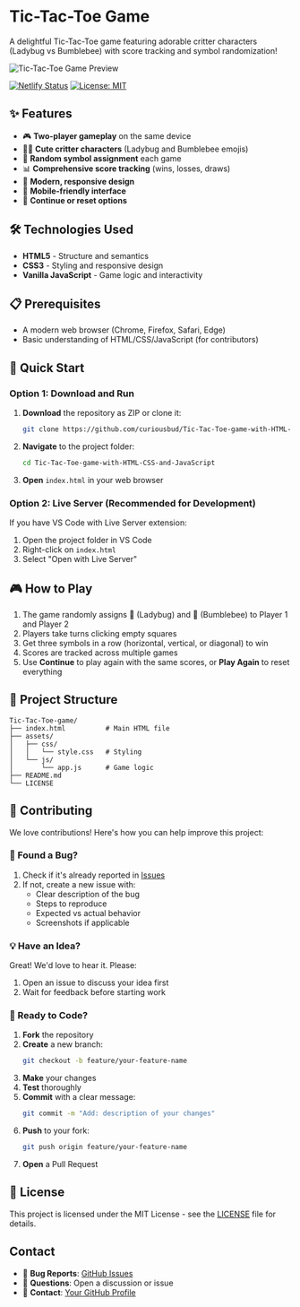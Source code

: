 # Tic-Tac-Toe Game

A delightful Tic-Tac-Toe game featuring adorable critter characters (Ladybug vs Bumblebee) with score tracking and symbol randomization!

![Tic-Tac-Toe Game Preview](https://github.com/curiousbud/Tic-Tac-Toe-game-with-HTML-CSS-and-JavaScript/assets/144376035/cf991499-ae97-4246-bd1f-de1f9bd2331f)

[![Netlify Status](https://api.netlify.com/api/v1/badges/470945f3-196e-4bbd-83a5-c8da72eb9190/deploy-status)](https://app.netlify.com/projects/vsuqi/deploys)
[![License: MIT](https://img.shields.io/badge/License-MIT-yellow.svg)](https://opensource.org/licenses/MIT)

## ✨ Features

- 🎮 **Two-player gameplay** on the same device
- 🐞🐝 **Cute critter characters** (Ladybug and Bumblebee emojis)
- 🔄 **Random symbol assignment** each game
- 📊 **Comprehensive score tracking** (wins, losses, draws)
- 🎨 **Modern, responsive design**
- 📱 **Mobile-friendly interface**
- 🔁 **Continue or reset options**

## 🛠️ Technologies Used

- **HTML5** - Structure and semantics
- **CSS3** - Styling and responsive design
- **Vanilla JavaScript** - Game logic and interactivity

## 📋 Prerequisites

- A modern web browser (Chrome, Firefox, Safari, Edge)
- Basic understanding of HTML/CSS/JavaScript (for contributors)

## 🚀 Quick Start

### Option 1: Download and Run

1. **Download** the repository as ZIP or clone it:
   ```bash
   git clone https://github.com/curiousbud/Tic-Tac-Toe-game-with-HTML-CSS-and-JavaScript.git
   ```

2. **Navigate** to the project folder:
   ```bash
   cd Tic-Tac-Toe-game-with-HTML-CSS-and-JavaScript
   ```

3. **Open** `index.html` in your web browser

### Option 2: Live Server (Recommended for Development)
If you have VS Code with Live Server extension:
1. Open the project folder in VS Code
2. Right-click on `index.html`
3. Select "Open with Live Server"

## 🎮 How to Play

1. The game randomly assigns 🐞 (Ladybug) and 🐝 (Bumblebee) to Player 1 and Player 2
2. Players take turns clicking empty squares
3. Get three symbols in a row (horizontal, vertical, or diagonal) to win
4. Scores are tracked across multiple games
5. Use **Continue** to play again with the same scores, or **Play Again** to reset everything

## 📁 Project Structure

```
Tic-Tac-Toe-game/
├── index.html          # Main HTML file
├── assets/
│   ├── css/
│   │   └── style.css   # Styling
│   └── js/
│       └── app.js      # Game logic
├── README.md
└── LICENSE
```

## 🤝 Contributing

We love contributions! Here's how you can help improve this project:

### 🐛 Found a Bug?
1. Check if it's already reported in [Issues](https://github.com/curiousbud/Tic-Tac-Toe-game-with-HTML-CSS-and-JavaScript/issues)
2. If not, create a new issue with:
   - Clear description of the bug
   - Steps to reproduce
   - Expected vs actual behavior
   - Screenshots if applicable

### 💡 Have an Idea?
Great! We'd love to hear it. Please:
1. Open an issue to discuss your idea first
2. Wait for feedback before starting work

### 🔧 Ready to Code?
1. **Fork** the repository
2. **Create** a new branch:
   ```bash
   git checkout -b feature/your-feature-name
   ```
3. **Make** your changes
4. **Test** thoroughly
5. **Commit** with a clear message:
   ```bash
   git commit -m "Add: description of your changes"
   ```
6. **Push** to your fork:
   ```bash
   git push origin feature/your-feature-name
   ```
7. **Open** a Pull Request

## 📄 License

This project is licensed under the MIT License - see the [LICENSE](./LICENSE) file for details.

## Contact

- 🐛 **Bug Reports**: [GitHub Issues](https://github.com/curiousbud/Tic-Tac-Toe-game-with-HTML-CSS-and-JavaScript/issues)
- 💬 **Questions**: Open a discussion or issue
- 📧 **Contact**: [Your GitHub Profile](https://github.com/curiousbud)
